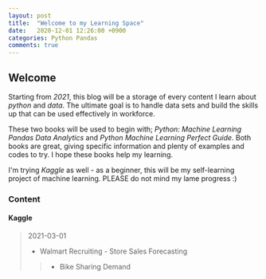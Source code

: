 ```yaml
---
layout: post
title:  "Welcome to my Learning Space"
date:   2020-12-01 12:26:00 +0900
categories: Python Pandas
comments: true
---
```

## Welcome
Starting from *2021*, this blog will be a storage of every content I learn about *python* and *data*. The ultimate goal is to handle data sets and build the skills up that can be used effectively in workforce. 

These two books will be used to begin with; *Python: Machine Learning Pandas Data Analytics* and *Python Machine Learning Perfect Guide*. Both books are great, giving specific information and plenty of examples and codes to try. I hope these books help my learning.

I'm trying *Kaggle* as well - as a beginner, this will be my self-learning project of machine learning. PLEASE do not mind my lame progress :) 

### Content
#### Kaggle
> 2021-03-01
> * Walmart Recruiting - Store Sales Forecasting
> > * Bike Sharing Demand